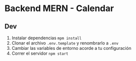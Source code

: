 # Backend MERN - Calendar

## Dev

1. Instalar dependencias `mpm install`
1. Clonar el archivo `.env.template` y renombrarlo a `.env`
3. Cambiar las variables de entorno acorde a tu configuración
4. Correr el servidor `npm start`